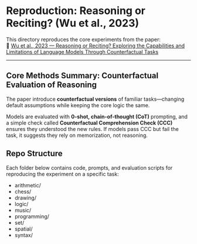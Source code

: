 # Reproduction: Reasoning or Reciting? (Wu et al., 2023)

This directory reproduces the core experiments from the paper:  
📄 [Wu et al., 2023 — Reasoning or Reciting? Exploring the Capabilities and Limitations of Language Models Through Counterfactual Tasks](https://arxiv.org/abs/2307.02477)

---

## Core Methods Summary: Counterfactual Evaluation of Reasoning

The paper introduce **counterfactual versions** of familiar tasks—changing default assumptions while keeping the core logic the same.

Models are evaluated with **0-shot, chain-of-thought (CoT)** prompting, and a simple check called **Counterfactual Comprehension Check (CCC)** ensures they understood the new rules. If models pass CCC but fail the task, it suggests they rely on memorization, not reasoning.

## Repo Structure

Each folder below contains code, prompts, and evaluation scripts for reproducing the experiment on a specific task:

- arithmetic/
- chess/
- drawing/
- logic/
- music/
- programming/
- set/
- spatial/
- syntax/


